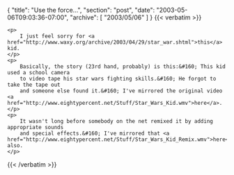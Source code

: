 {
  "title": "Use the force...",
  "section": "post",
  "date": "2003-05-06T09:03:36-07:00",
  "archive": [
    "2003/05/06"
  ]
}
{{< verbatim >}}

    <p>
        I just feel sorry for <a href="http://www.waxy.org/archive/2003/04/29/star_war.shtml">this</a> kid.
    </p>
    <p>
        Basically, the story (23rd hand, probably) is this:&#160; This kid used a school camera
        to video tape his star wars fighting skills.&#160; He forgot to take the tape out
        and someone else found it.&#160; I've mirrored the original video <a href="http://www.eightypercent.net/Stuff/Star_Wars_Kid.wmv">here</a>.
    </p>
    <p>
        It wasn't long before somebody on the net remixed it by adding appropriate sounds
        and special effects.&#160; I've mirrored that <a href="http://www.eightypercent.net/Stuff/Star_Wars_Kid_Remix.wmv">here</a> also.
    </p>

{{< /verbatim >}}
